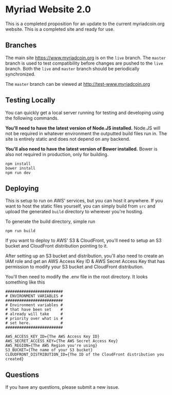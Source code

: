# Myriad Website 2.0

This is a completed proposition for an update to the current myriadcoin.org website. This is a completed site and ready for use.

## Branches

The main site https://www.myriadcoin.org is on the `live` branch. The `master` branch is used to test compatibility before changes are pushed to the `live` branch. Both the `live` and `master` branch should be periodically synchronized.

The `master` branch can be viewed at http://test-www.myriadcoin.org

## Testing Locally

You can quickly get a local server running for testing and developing using the following commands.

**You'll need to have the latest version of Node.JS installed.** Node.JS will not be required in whatever environment the outputted build files run in. The site is entirely static and does not depend on any backend.

**You'll also need to have the latest version of Bower installed.** Bower is also not required in production, only for building.

```
npm install
bower install
npm run dev
```

## Deploying

This is setup to run on AWS' services, but you can host it anywhere. If you want to host the static files yourself, you can simply build from `src` and upload the generated `build` directory to wherever you're hosting.

To generate the build directory, simple run

```
npm run build
```

If you want to deploy to AWS' S3 & CloudFront, you'll need to setup an S3 bucket and CloudFront distribution pointing to it.

After setting up an S3 bucket and distribution, you'll also need to create an IAM role and get an AWS Access Key ID & AWS Secret Access Key that has permission to modify your S3 bucket and CloudFront distribution.

You'll then need to modify the .env file in the root directory. It looks something like this

```
#########################
# ENVIRONMENT VARIABLES #
#########################
# Environment variables #
# that have been set    #
# already will take     #
# priority over what is #
# set here.             #
#########################

AWS_ACCESS_KEY_ID={The AWS Access Key ID}
AWS_SECRET_ACCESS_KEY={The AWS Secret Access Key}
AWS_REGION={The AWS Region you're using}
S3_BUCKET={The name of your S3 bucket}
CLOUDFRONT_DISTRIBUTION_ID={The ID of the CloudFront distribution you created}
```

## Questions

If you have any questions, please submit a new issue.
